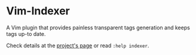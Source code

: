 Vim-Indexer
===========

A Vim plugin that provides painless transparent tags generation and keeps tags up-to date.

Check details at the [project's page](http://dmitryfrank.com/projects/vim-indexer) or read `:help indexer`.

